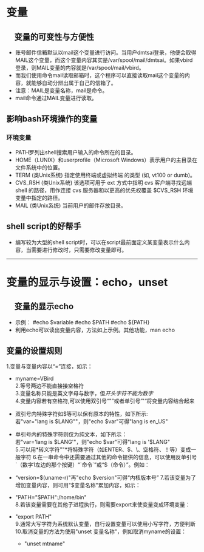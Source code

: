 # 变量
## &emsp;变量的可变性与方便性
* 账号邮件信箱默认以mail这个变量进行访问。当用户dmtsai登录，他便会取得MAIL这个变量，而这个变量内容其实是/var/spool/mail/dmtsai。如果vbird登录，则MAIL变量的内容就是/var/spool/mail/vbird。
* 而我们使用命令mail读取邮箱时，这个程序可以直接读取mail这个变量的内容，就能够自动分辨出属于自己的信箱了。
* 注意：MAIL是变量名称，mail是命令。
* mail命令通过MAIL变量进行读取。
## 影响bash环境操作的变量
### 环境变量
* PATH罗列出shell搜索用户输入的命令所在的目录。
* HOME（LUNIX）和userprofile（Microsoft Windows）表示用户的主目录在文件系统中的位置。
* TERM (类Unix系统) 指定使用终端或虚拟终端 的类型 (如, vt100 or dumb)。
* CVS_RSH (类Unix系统) 该选项可用于 ext 方式中指明 cvs 客户端寻找远端 shell 的路径，用作连接 cvs 服务器和以更高的优先权覆盖 $CVS_RSH 环境变量中指定的路径。
* MAIL (类Unix系统) 当前用户的邮件存放目录。
## shell script的好帮手
* 编写较为大型的shell script时，可以在script最前面定义某变量表示什么内容，当需要进行修改时，只需要修改变量即可。
* * * * * * *
# 变量的显示与设置：echo，unset
## &emsp;变量的显示echo
* 示例：
	#echo $variable
	#echo $PATH
	#echo ${PATH}
* 利用echo可以读出变量内容，方法如上示例。其他功能，man echo
## 变量的设置规则
1.变量与变量内容以“=”连接，如示：    
   * myname=VBird     
2.等号两边不能直接接空格符      
3.变量名称只能是英文字母与数字，但*开头字符不能为数字*       
4.变量内容若有空格符,可以使用双引号“"”或者单引号”'“将变量内容结合起来    
   
   * 双引号内特殊字符如$等可以保有原本的特性，如下所示:    
   若"var="lang is $LANG""，则"echo $var"可得"lang is en_US"    
   * 单引号内的特殊字符则仅为纯文本，如下所示：        
   若"var='lang is $LANG'"，则"echo $var"可得"lang is '$LANG"        
5.可以用*转义字符"\"*将特殊字符（如ENTER、$、\、空格符、！等）变成一般字符    
6.在一串命令中还需要通过其他的命令提供的信息，可以使用反单引号`（数字1左边的那个按键）“`命令`”或“$（命令）”。例如：    
   * “version=$(uname-r)"再"echo $version"可得“内核版本号”     
7.若该变量为了增加变量内容，则可用"$变量名称"累加内容，如示：     
* "PATH="$PATH":/home/bin"      
8.若该变量需要在其他子进程执行，则需要export来使变量变成环境变量：    
* "export PATH"                                                   
9.通常大写字符为系统默认变量，自行设置变量可以使用小写字符，方便判断     
10.取消变量的方法为使用"unset 变量名称"，例如取消myname的设置：     
   * "unset mtname"
